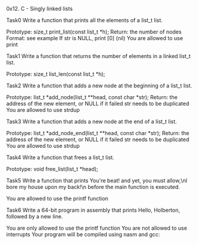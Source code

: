 0x12. C - Singly linked lists

Task0 Write a function that prints all the elements of a list_t list.

Prototype: size_t print_list(const list_t *h);
Return: the number of nodes
Format: see example
If str is NULL, print [0] (nil)
You are allowed to use print

Task1 Write a function that returns the number of elements in a linked list_t list.

Prototype: size_t list_len(const list_t *h);

Task2 Write a function that adds a new node at the beginning of a list_t list.

Prototype: list_t *add_node(list_t **head, const char *str);
Return: the address of the new element, or NULL if it failed
str needs to be duplicated
You are allowed to use strdup

Task3 Write a function that adds a new node at the end of a list_t list.

Prototype: list_t *add_node_end(list_t **head, const char *str);
Return: the address of the new element, or NULL if it failed
str needs to be duplicated
You are allowed to use strdup

Task4 Write a function that frees a list_t list.

Prototype: void free_list(list_t *head);

Task5 Write a function that prints You're beat! and yet, you must allow,\nI bore my house upon my back!\n before the main function is executed.

You are allowed to use the printf function

Task6 Write a 64-bit program in assembly that prints Hello, Holberton, followed by a new line.

You are only allowed to use the printf function
You are not allowed to use interrupts
Your program will be compiled using nasm and gcc: 
